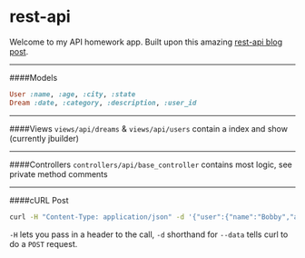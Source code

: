 rest-api
========

Welcome to my API homework app. Built upon this amazing [rest-api blog post](https://codelation.com/blog/rails-restful-api-just-add-water).
_______________
####Models
```ruby
User :name, :age, :city, :state
Dream :date, :category, :description, :user_id
```
_______________
####Views
`views/api/dreams` & `views/api/users` contain a index and show (currently jbuilder)
_______________
####Controllers
`controllers/api/base_controller` contains most logic, see private method comments
_______________
####cURL Post
```bash
curl -H "Content-Type: application/json" -d '{"user":{"name":"Bobby","age":"42","city":"West Jordan","state":"UT"}}' http://rest-api.dev/api/users
```
`-H` lets you pass in a header to the call, `-d` shorthand for `--data` tells curl to do a `POST` request.
